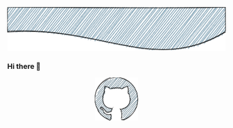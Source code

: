 <img src="./.assets/banner.png" width="100%" height="100px" />

### Hi there 👋

<p align="center">
  <a target="_blank" href="https://github.com/LuisFOsG">
    <img src="./.assets/github.png" width="100" />
  </a>
</p>
